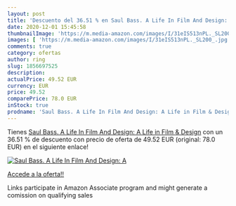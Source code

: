 ```yaml
---
layout: post
title: 'Descuento del 36.51 % en Saul Bass. A Life In Film And Design: A '
date: 2020-12-01 15:45:58
thumbnailImage: 'https://m.media-amazon.com/images/I/31eIS513nPL._SL200_.jpg'
images: [ 'https://m.media-amazon.com/images/I/31eIS513nPL._SL200_.jpg' ]
comments: true
category: ofertas
author: ring
slug: 1856697525
description:
actualPrice: 49.52 EUR
currency: EUR
price: 49.52
comparePrice: 78.0 EUR
inStock: true
prodname: 'Saul Bass. A Life In Film And Design: A Life in Film & Design'
---
```


Tienes [Saul Bass. A Life In Film And Design: A Life in Film & Design](https://www.amazon.es/dp/1856697525/?tag=tolees-21) con un 36.51 % de descuento con precio de oferta de 49.52 EUR (original: 78.0 EUR) en el siguiente enlace!

[![Saul Bass. A Life In Film And Design: A ](https://m.media-amazon.com/images/I/31eIS513nPL._SL200_.jpg)](https://www.amazon.es/dp/1856697525/?tag=tolees-21)

[Accede a la oferta!!](https://www.amazon.es/dp/1856697525/?tag=tolees-21)

Links participate in Amazon Associate program and might generate a comission on qualifying sales


